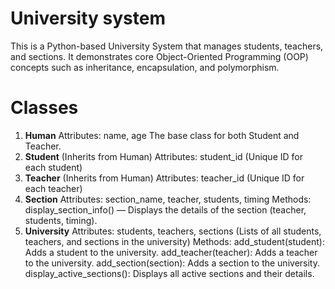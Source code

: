 # University system
This is a Python-based University System that manages students, teachers, and sections. It 
demonstrates core Object-Oriented Programming (OOP) concepts such as inheritance,
encapsulation, and polymorphism.

# Classes
1. **Human** 
Attributes: name, age
The base class for both Student and Teacher.
2. **Student** (Inherits from Human)
Attributes: student_id (Unique ID for each student)
3. **Teacher** (Inherits from Human)
Attributes: teacher_id (Unique ID for each teacher)
4. **Section**
Attributes: section_name, teacher, students, timing
Methods: display_section_info() — Displays the details of the section (teacher, students, timing).
5. **University**
Attributes: students, teachers, sections (Lists of all students, teachers, and sections in the university)
Methods:
add_student(student): Adds a student to the university.
add_teacher(teacher): Adds a teacher to the university.
add_section(section): Adds a section to the university.
display_active_sections(): Displays all active sections and their details.
